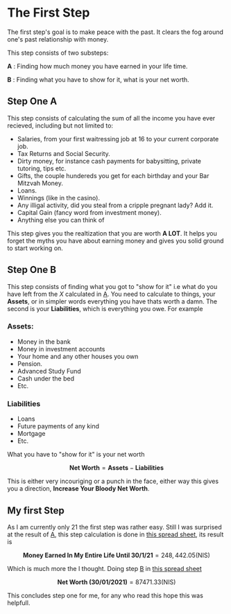 # The First Step

The first step's goal is to make peace with the past. It clears the fog around one's past relationship with money.

This step consists of two substeps:

**A** : Finding how much money you have earned in your life time. 

**B** : Finding what you have to show for it, what is your net worth.

## Step One A

This step consists of calculating the sum of all the income you have ever recieved, including but not limited to:

- Salaries, from your first waitressing job at 16 to your current corporate job.
- Tax Returns and Social Security.
- Dirty money, for instance cash payments for babysitting, private tutoring, tips etc.
- Gifts, the couple hundereds you get for each birthday and your Bar Mitzvah Money.
- Loans.
- Winnings (like in the casino).
- Any illigal activity, did you steal from a cripple pregnant lady? Add it.
- Capital Gain (fancy word from investment money).
- Anything else you can think of

This step gives you the realtization that you are worth **A LOT**. It helps you forget the myths you have about earning money and gives you solid ground to start working on.

## Step One B

This step consists of finding what you got to "show for it" i.e what do you have left from the *X* calculated in [A](#step-one-a). You need to calculate to things, your **Assets**, or in simpler words everything you have thats worth a damn. The second is your **Liabilities**, which is everything you owe. For example

### Assets:

- Money in the bank
- Money in investment accounts
- Your home and any other houses you own
- Pension.
- Advanced Study Fund
- Cash under the bed
- Etc.

### Liabilities

- Loans
- Future payments of any kind
- Mortgage
- Etc.

What you have to "show for it" is your net worth

$$\textbf{Net Worth} = \textbf{Assets} - \textbf{Liabilities}$$

This is either very incouriging or a punch in the face, either way this gives you a direction, **Increase Your Bloody Net Worth**.

## My first Step

As I am currently only 21 the first step was rather easy. Still I was surprised at the result of [A](#step-one-a), this step calculation is done in [this spread sheet](Step1A.csv), its result is 

$$\textbf{Money Earned In My Entire Life Until 30/1/21} = 248,442.05\text{(NIS)}$$

Which is much more the I thought. Doing step [B](#step-one-b) in [this spread sheet](Step1B.csv) 

$$\textbf{Net Worth (30/01/2021)} = 87471.33\text{(NIS)}$$

This concludes step one for me, for any who read this hope this was helpfull.

